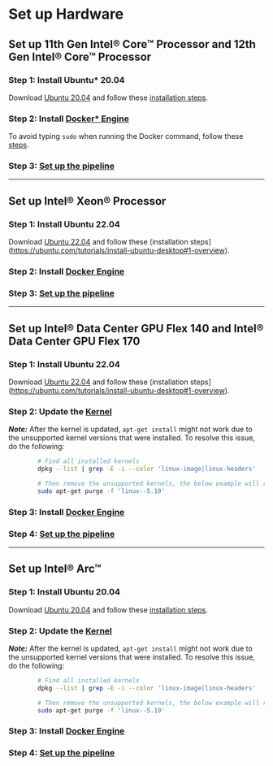 # Set up Hardware

## Set up 11th Gen Intel® Core™ Processor and 12th Gen Intel® Core™ Processor

### Step 1: Install Ubuntu* 20.04

Download [Ubuntu 20.04](https://releases.ubuntu.com/focal/) and follow these [installation steps](https://ubuntu.com/tutorials/install-ubuntu-desktop#1-overview).

### Step 2: Install [Docker* Engine](https://docs.docker.com/engine/install/ubuntu/)

To avoid typing `sudo` when running the Docker command, follow these [steps](https://docs.docker.com/engine/install/linux-postinstall/).

### Step 3: [Set up the pipeline](./pipelinesetup.md)

---

## Set up Intel® Xeon® Processor

### Step 1: Install Ubuntu 22.04

Download [Ubuntu 22.04](https://releases.ubuntu.com/22.04/) and follow these (installation steps](https://ubuntu.com/tutorials/install-ubuntu-desktop#1-overview).

### Step 2: Install [Docker Engine](https://docs.docker.com/engine/install/ubuntu/)

### Step 3: [Set up the pipeline](./pipelinesetup.md)


---

## Set up Intel® Data Center GPU Flex 140 and Intel® Data Center GPU Flex 170

### Step 1: Install Ubuntu 22.04

Download [Ubuntu 22.04](https://releases.ubuntu.com/22.04/) and follow these (installation steps](https://ubuntu.com/tutorials/install-ubuntu-desktop#1-overview).

### Step 2: Update the [Kernel](https://dgpu-docs.intel.com/installation-guides/ubuntu/ubuntu-jammy-dc.html)

**_Note:_** After the kernel is updated, `apt-get install` might not work due to the unsupported kernel versions that were installed. To resolve this issue, do the following:

```bash
        # Find all installed kernels 
        dpkg --list | grep -E -i --color 'linux-image|linux-headers'

        # Then remove the unsupported kernels, the below example will remove the installed kernel 5.19:
        sudo apt-get purge -f 'linux--5.19'
```

### Step 3: Install [Docker Engine](https://docs.docker.com/engine/install/ubuntu/)

### Step 4: [Set up the pipeline](./pipelinesetup.md)

---

## Set up Intel® Arc™

### Step 1: Install Ubuntu 20.04

Download [Ubuntu 20.04](https://releases.ubuntu.com/focal/) and follow these [installation steps](https://ubuntu.com/tutorials/install-ubuntu-desktop#1-overview).

### Step 2: Update the [Kernel](https://dgpu-docs.intel.com/installation-guides/ubuntu/ubuntu-focal-arc.html)

**_Note:_** After the kernel is updated, `apt-get install` might not work due to the unsupported kernel versions that were installed. To resolve this issue, do the following:

```bash
        # Find all installed kernels 
        dpkg --list | grep -E -i --color 'linux-image|linux-headers'

        # Then remove the unsupported kernels, the below example will remove the installed kernel 5.19:
        sudo apt-get purge -f 'linux--5.19'
```

### Step 3: Install [Docker Engine](https://docs.docker.com/engine/install/ubuntu/)

### Step 4: [Set up the pipeline](./pipelinesetup.md)
